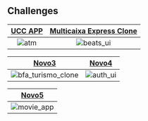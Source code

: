 # 

## Challenges



|[UCC APP](atm)|[Multicaixa Express Clone](beats_ui)
|:-:|:-:|
|![atm](atm/screen_shots/home.png)|![beats_ui](beats_ui/screen_shot/beats.gif)


|[Novo3](bfa_turismo_clone)|[Novo4](auth_ui)|
|:-:|:-:|
|![bfa_turismo_clone](bfa_turismo_clone/screen_shots/01gif.gif)|![auth_ui](auth_ui/auth.gif)

|[Novo5](movie_app)
|:-:|
|![movie_app](movie_app/vokoscreen-2021-12-15_22-19-22.gif)






